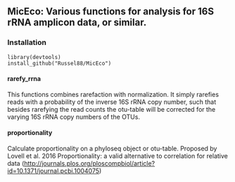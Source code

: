 MicEco: Various functions for analysis for 16S rRNA amplicon data, or similar.
------------------------------------------------------------------------------

### Installation

    library(devtools)
    install_github("Russel88/MicEco")

#### rarefy\_rrna

This functions combines rarefaction with normalization. It simply
rarefies reads with a probability of the inverse 16S rRNA copy number,
such that besides rarefying the read counts the otu-table will be
corrected for the varying 16S rRNA copy numbers of the OTUs.

#### proportionality

Calculate proportionality on a phyloseq object or otu-table. Proposed by
Lovell et al. 2016 Proportionality: a valid alternative to correlation
for relative data
(<http://journals.plos.org/ploscompbiol/article?id=10.1371/journal.pcbi.1004075>)

